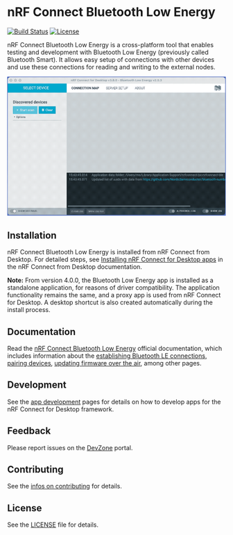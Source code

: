 # nRF Connect Bluetooth Low Energy

[![Build Status](https://dev.azure.com/NordicSemiconductor/Wayland/_apis/build/status/pc-nrfconnect-ble?branchName=main)](https://dev.azure.com/NordicSemiconductor/Wayland/_build/latest?definitionId=7&branchName=main)
[![License](https://img.shields.io/badge/license-Modified%20BSD%20License-blue.svg)](LICENSE)

nRF Connect Bluetooth Low Energy is a cross-platform tool that enables testing
and development with Bluetooth Low Energy (previously called Bluetooth Smart).
It allows easy setup of connections with other devices and use these connections
for reading and writing to the external nodes.

![screenshot](resources/screenshot.gif)

## Installation

nRF Connect Bluetooth Low Energy is installed from nRF Connect from Desktop. For
detailed steps, see
[Installing nRF Connect for Desktop apps](https://docs.nordicsemi.com/bundle/nrf-connect-desktop/page/installing_apps.html)
in the nRF Connect from Desktop documentation.

**Note:** From version 4.0.0, the Bluetooth Low Energy app is installed as a
standalone application, for reasons of driver compatibility. The application
functionality remains the same, and a proxy app is used from nRF Connect for
Desktop. A desktop shortcut is also created automatically during the install
process.

## Documentation

Read the
[nRF Connect Bluetooth Low Energy](https://docs.nordicsemi.com/bundle/nrf-connect-ble/page/index.html)
official documentation, which includes information about the
[establishing Bluetooth LE connections](https://docs.nordicsemi.com/bundle/nrf-connect-ble/page/connecting_devices.html),
[pairing devices](https://docs.nordicsemi.com/bundle/nrf-connect-ble/page/pairing_devices.html),
[updating firmware over the air](https://docs.nordicsemi.com/bundle/nrf-connect-ble/page/dfu.html),
among other pages.

## Development

See the
[app development](https://nordicsemiconductor.github.io/pc-nrfconnect-docs/)
pages for details on how to develop apps for the nRF Connect for Desktop
framework.

## Feedback

Please report issues on the [DevZone](https://devzone.nordicsemi.com) portal.

## Contributing

See the
[infos on contributing](https://nordicsemiconductor.github.io/pc-nrfconnect-docs/contributing)
for details.

## License

See the [LICENSE](LICENSE) file for details.
